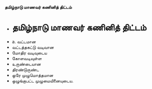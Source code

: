**தமிழ்நாடு மாணவர் கணினித் திட்டம்**
- # தமிழ்நாடு மாணவர் கணினித் திட்டம்
- a. வட்டமான
- வட்டத்தகட்டு வடிவான
- மோதிர வடிவுடைய
- கோளவடிவுள்ள
- உருண்டையான
- திரண்டுருண்ட
- ஒரே முழுமொத்தமான
- ஒழுங்குபட்ட முழுமையினையுடைய.

